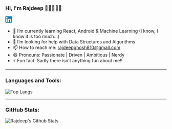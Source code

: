 ### Hi, I'm Rajdeep 👋🏻👨🏻‍💻

<a href="https://www.linkedin.com/in/rajdeepghosh01/" target="_blank">
    <img alt="Rajdeep Ghosh | Linkedin" width="20px" src="https://raw.githubusercontent.com/rajdeep-ghosh/rajdeep-ghosh/master/assets/linkedin.svg" />
</a>
<br>

<!--
**rajdeep-ghosh/rajdeep-ghosh** is a ✨ _special_ ✨ repository because its `README.md` (this file) appears on your GitHub profile.
-->
<!--
- 🔭 I’m currently working on ...    -->
- 🌱 I’m currently learning React, Android & Machine Learning (I know, I know it is too much...)
- 🤔 I’m looking for help with Data Structures and Algorithms
- 📫 How to reach me: rajdeepghosh810@gmail.com
- 😄 Pronouns: Passionate | Driven | Ambitious | Nerdy
- ⚡ Fun fact: Sadly there isn't anything fun about me!!

<!-- - 👯 I’m looking to collaborate on ...
- 💬 Ask me about ...   -->

<hr>

### Languages and Tools:

![Top Langs](https://github-readme-stats.vercel.app/api/top-langs/?username=rajdeep-ghosh&langs_count=8&exclude_repo=machine-learning)

<hr>

### GitHub Stats:
<!-- [![trophy](https://github-profile-trophy.vercel.app/?username=raj5036&theme=dracula)](https://github.com/ryo-ma/github-profile-trophy) -->

![Rajdeep's Github Stats](https://github-readme-stats.vercel.app/api?username=rajdeep-ghosh&hide=stars,issues)

